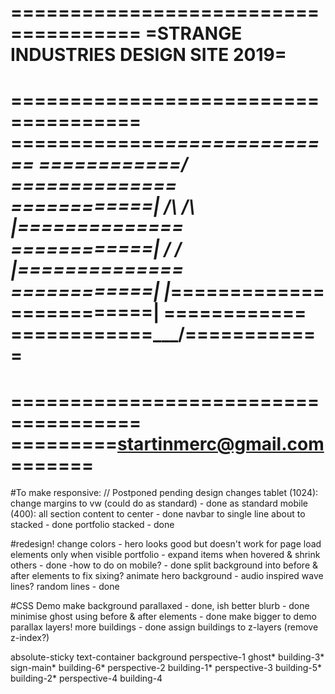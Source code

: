 =====================================
=STRANGE INDUSTRIES DESIGN SITE 2019=
=====================================
=====================================
=============_________===============
============/         \==============
============| /\ /\   |==============
============| \/ \/   |==============
============|         |_=============
============|           \============
============\___________/============
=====================================
=====================================
=========startinmerc@gmail.com=======
=====================================


#To make responsive: // Postponed pending design changes
	tablet (1024):
		change margins to vw (could do as standard) - done as standard
	mobile (400):
		all section content to center - done
		navbar to single line
		about to stacked - done
		portfolio stacked - done

#redesign!
	change colors - hero looks good but doesn't work for page
	load elements only when visible
	portfolio - expand items when hovered & shrink others - done
		-how to do on mobile? - done
	split background into before & after elements to fix sixing?
	animate hero background - 
		audio inspired wave lines?
		random lines - done

#CSS Demo
	make background parallaxed - done, ish
	better blurb - done
	minimise ghost using before & after elements - done
	make bigger to demo parallax layers!
		more buildings - done
		assign buildings to z-layers (remove z-index?)

absolute-sticky
	text-container
	background
perspective-1
	ghost*
	building-3*
	sign-main*
	building-6*
perspective-2
	building-1*
perspective-3
	building-5*
	building-2*
perspective-4
	building-4